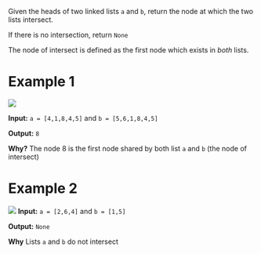 Given the heads of two linked lists `a` and `b`, return the node at which the two lists intersect.

If there is no intersection, return `None`

The node of intersect is defined as the first node which exists in _both_ lists.

# Example 1
![](https://i.imgur.com/rB1dn3G.png)

**Input:** `a = [4,1,8,4,5]` and `b = [5,6,1,8,4,5]`

**Output:** `8`

**Why?** The node 8 is the first node shared by both list `a` and `b` (the node of intersect)

# Example 2
![](https://i.imgur.com/wtLZVX2.png)
**Input:** `a = [2,6,4]` and `b = [1,5]`

**Output:** `None`

**Why** Lists `a` and `b` do not intersect
